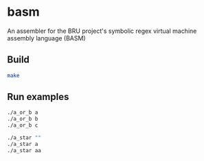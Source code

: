 # basm
An assembler for the BRU project's symbolic regex virtual machine assembly language (BASM)

## Build

```Bash
make
```

## Run examples

```Bash
./a_or_b a
./a_or_b b
./a_or_b c
```

```Bash
./a_star ""
./a_star a
./a_star aa
```
